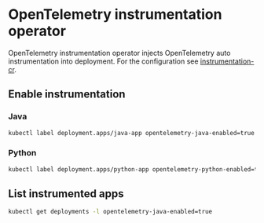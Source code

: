 # OpenTelemetry instrumentation operator

OpenTelemetry instrumentation operator injects OpenTelemetry auto instrumentation into deployment.
For the configuration see [instrumentation-cr](./examples/04-instrumentation.yaml).

## Enable instrumentation

### Java

```bash
kubectl label deployment.apps/java-app opentelemetry-java-enabled=true
```

### Python

```bash
kubectl label deployment.apps/python-app opentelemetry-python-enabled=true
```

## List instrumented apps

```bash
kubectl get deployments -l opentelemetry-java-enabled=true
```
